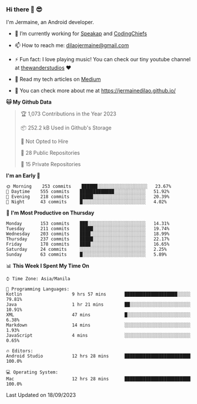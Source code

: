 ### Hi there 👋 😎
I'm Jermaine, an Android developer.

- 🔭 I’m currently working for [Speakap](https://www.speakap.com/) and [CodingChiefs](https://codingchiefs.com/en/)

- 📫 How to reach me: dilaojermaine@gmail.com

- ⚡ Fun fact: I love playing music! You can check our tiny youtube channel at [thewanderstudios](https://www.youtube.com/thewanderstudios) ♥️

- 📖 Read my tech articles on [Medium](https://jermainedilao.medium.com/)

- 👀 You can check more about me at https://jermainedilao.github.io/

<!--
**jermainedilao/jermainedilao** is a ✨ _special_ ✨ repository because its `README.md` (this file) appears on your GitHub profile.

Here are some ideas to get you started:

- 🔭 I’m currently working on ...
- 🌱 I’m currently learning ...
- 👯 I’m looking to collaborate on ...
- 🤔 I’m looking for help with ...
- 💬 Ask me about ...
- 📫 How to reach me: ...
- 😄 Pronouns: ...
- ⚡ Fun fact: ...
-->

<!--START_SECTION:waka-->
**🐱 My Github Data** 

> 🏆 1,073 Contributions in the Year 2023
 > 
> 📦 252.2 kB Used in Github's Storage 
 > 
> 🚫 Not Opted to Hire
 > 
> 📜 28 Public Repositories 
 > 
> 🔑 15 Private Repositories  
 > 
**I'm an Early 🐤** 

```text
🌞 Morning    253 commits    ██████░░░░░░░░░░░░░░░░░░░   23.67% 
🌆 Daytime    555 commits    █████████████░░░░░░░░░░░░   51.92% 
🌃 Evening    218 commits    █████░░░░░░░░░░░░░░░░░░░░   20.39% 
🌙 Night      43 commits     █░░░░░░░░░░░░░░░░░░░░░░░░   4.02%

```
📅 **I'm Most Productive on Thursday** 

```text
Monday       153 commits    ███░░░░░░░░░░░░░░░░░░░░░░   14.31% 
Tuesday      211 commits    █████░░░░░░░░░░░░░░░░░░░░   19.74% 
Wednesday    203 commits    ████░░░░░░░░░░░░░░░░░░░░░   18.99% 
Thursday     237 commits    █████░░░░░░░░░░░░░░░░░░░░   22.17% 
Friday       178 commits    ████░░░░░░░░░░░░░░░░░░░░░   16.65% 
Saturday     24 commits     ░░░░░░░░░░░░░░░░░░░░░░░░░   2.25% 
Sunday       63 commits     █░░░░░░░░░░░░░░░░░░░░░░░░   5.89%

```


📊 **This Week I Spent My Time On** 

```text
⌚︎ Time Zone: Asia/Manila

💬 Programming Languages: 
Kotlin                   9 hrs 57 mins       ████████████████████░░░░░   79.81% 
Java                     1 hr 21 mins        ██░░░░░░░░░░░░░░░░░░░░░░░   10.91% 
XML                      47 mins             █░░░░░░░░░░░░░░░░░░░░░░░░   6.38% 
Markdown                 14 mins             ░░░░░░░░░░░░░░░░░░░░░░░░░   1.93% 
JavaScript               4 mins              ░░░░░░░░░░░░░░░░░░░░░░░░░   0.65%

🔥 Editors: 
Android Studio           12 hrs 28 mins      █████████████████████████   100.0%

💻 Operating System: 
Mac                      12 hrs 28 mins      █████████████████████████   100.0%

```


 Last Updated on 18/09/2023
<!--END_SECTION:waka-->
